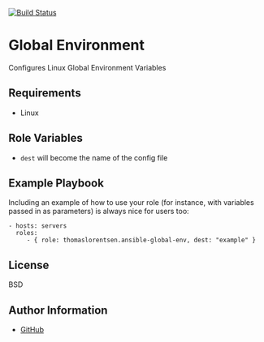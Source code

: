 [![Build Status](https://travis-ci.org/thomaslorentsen/ansible-global-env.svg?branch=master)](https://travis-ci.org/thomaslorentsen/ansible-global-env)

Global Environment
=========

Configures Linux Global Environment Variables

Requirements
------------

- Linux

Role Variables
--------------

- ```dest``` will become the name of the config file

Example Playbook
----------------

Including an example of how to use your role (for instance, with variables passed in as parameters) is always nice for users too:

    - hosts: servers
      roles:
         - { role: thomaslorentsen.ansible-global-env, dest: "example" }

License
-------

BSD

Author Information
------------------

- [GitHub](https://github.com/thomaslorentsen)
